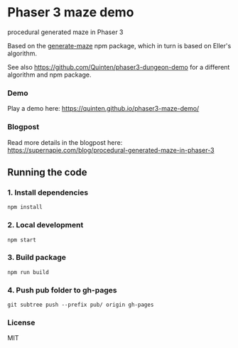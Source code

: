 # Phaser 3 maze demo

procedural generated maze in Phaser 3

Based on the [generate-maze](https://www.npmjs.com/package/generate-maze) npm package, which in turn is based on Eller's algorithm.

See also https://github.com/Quinten/phaser3-dungeon-demo for a different algorithm and npm package.

### Demo

Play a demo here: https://quinten.github.io/phaser3-maze-demo/

### Blogpost

Read more details in the blogpost here: https://supernapie.com/blog/procedural-generated-maze-in-phaser-3

## Running the code

### 1. Install dependencies

```
npm install
```

### 2. Local development

```
npm start
```

### 3. Build package

```
npm run build
```

### 4. Push pub folder to gh-pages

```
git subtree push --prefix pub/ origin gh-pages
```

### License

MIT

